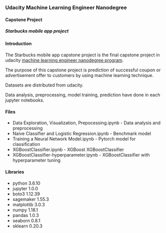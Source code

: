 ### Udacity Machine Learning Engineer Nanodegree

#### Capstone Project
##### Starbucks mobile app project

#### Introduction
The Starbucks mobile app capstone project is the final capstone project in udacity [machine learning engineer nanodegree program](https://www.udacity.com/course/machine-learning-engineer-nanodegree--nd009t).

The purpose of this capstone project is prediction of successful coupon or advertisement offer to customers by using machine learning technique.

Datasets are distributed from udacity.

Data analysis, preprocessing, model training, prediction have done in each jupyter notebooks.

#### Files
- Data Exploration, Visualization, Prepocessing.ipynb - Data analysis and preprocessing
- Naive Classifier and Logistic Regression.ipynb - Benchmark model
- Training a Neural Network Model.ipynb - Pytorch model for classification
- XGBoostClassifier.ipynb - XGBoost XGBoostClassifier
- XGBoostClassifier-hyperparameter.ipynb - XGBoostClassifier with hyperparameter tuning

#### Libraries
- python 3.6.10
- jupyter 1.0.0
- boto3 1.12.39
- sagemaker 1.55.3
- matplotlib 3.0.3
- numpy 1.18.1
- pandas 1.0.3
- seaborn 0.8.1
- sklearn 0.20.3
